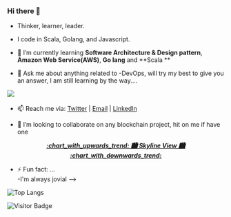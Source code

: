 ### Hi there 👋
  
   - Thinker, learner, leader.
   -  I code in  Scala, Golang, and Javascript.
- 🌱 I’m currently learning **Software Architecture & Design pattern**, **Amazon Web Service(AWS)**, **Go lang** and **Scala **

- 💬  Ask me about anything related to  -DevOps, will try my best to give you an answer, I am still learning by the way....  
     
   
 <img  src="https://media.giphy.com/media/cIn5fTcjnKhStIeAef/giphy.gif" width="230">

   - 📫 Reach me via: [Twitter](https://twitter.com/albertndege_) | [Email](mailto:albertndege2@gmail.com.com) | [LinkedIn](https://www.linkedin.com/in/ndege-albert-136178155/)
      
    
- 👯 I’m looking to collaborate on any blockchain project, hit on me if have one
      
<p align="center"> 
  <a href="https://skyline.github.com/ndegealbert/2021"><b><i>:chart_with_upwards_trend: 🏙 Skyline View 🏙 :chart_with_downwards_trend: </b></i></a>
</p>
      
- ⚡ Fun fact: ...  
      -I'm always jovial
-->

<p align='center'>
    
![Top Langs](https://github-readme-stats.vercel.app/api/top-langs/?username=ndegealbert&layout=compact)

![Visitor Badge](https://visitor-badge.laobi.icu/badge?page_id=ndegealbert)

</p>


<!--
**ndegealbert/ndegealbert** is a ✨ _special_ ✨ repository because its `README.md` (this file) appears on your GitHub profile.
 <img src="https://raw.githubusercontent.com/jovertical/jovertical/master/art/code.png" width="400" alt="Code" />
- 🔭 I’m currently working on ...
- 👯 I’m looking to collaborate on ...
- 🤔 I’m looking for help with ...




